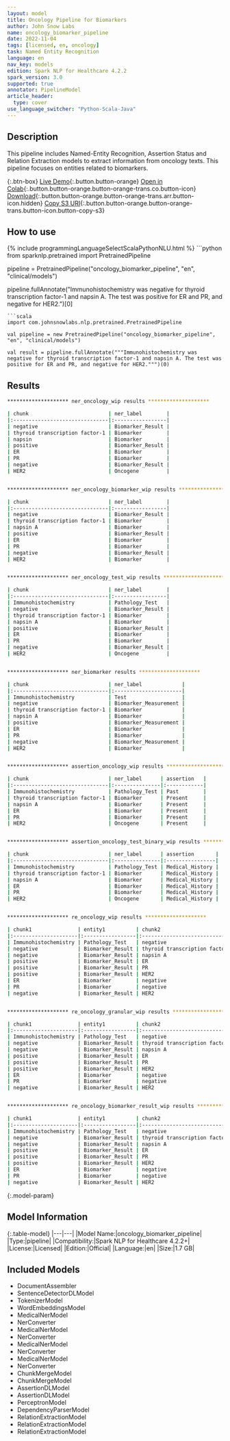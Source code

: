 ```yaml
---
layout: model
title: Oncology Pipeline for Biomarkers
author: John Snow Labs
name: oncology_biomarker_pipeline
date: 2022-11-04
tags: [licensed, en, oncology]
task: Named Entity Recognition
language: en
nav_key: models
edition: Spark NLP for Healthcare 4.2.2
spark_version: 3.0
supported: true
annotator: PipelineModel
article_header:
  type: cover
use_language_switcher: "Python-Scala-Java"
---
```


## Description

This pipeline includes Named-Entity Recognition, Assertion Status and Relation Extraction models to extract information from oncology texts. This pipeline focuses on entities related to biomarkers.

{:.btn-box}
[Live Demo](https://demo.johnsnowlabs.com/healthcare/ONCOLOGY/){:.button.button-orange}
[Open in Colab](https://github.com/JohnSnowLabs/spark-nlp-workshop/blob/master/tutorials/Certification_Trainings/Healthcare/27.Oncology_Model.ipynb){:.button.button-orange.button-orange-trans.co.button-icon}
[Download](https://s3.amazonaws.com/auxdata.johnsnowlabs.com/clinical/models/oncology_biomarker_pipeline_en_4.2.2_3.0_1667581643291.zip){:.button.button-orange.button-orange-trans.arr.button-icon.hidden}
[Copy S3 URI](s3://auxdata.johnsnowlabs.com/clinical/models/oncology_biomarker_pipeline_en_4.2.2_3.0_1667581643291.zip){:.button.button-orange.button-orange-trans.button-icon.button-copy-s3}

## How to use



<div class="tabs-box" markdown="1">
{% include programmingLanguageSelectScalaPythonNLU.html %}
```python
from sparknlp.pretrained import PretrainedPipeline

pipeline = PretrainedPipeline("oncology_biomarker_pipeline", "en", "clinical/models")

pipeline.fullAnnotate("Immunohistochemistry was negative for thyroid transcription factor-1 and napsin A. The test was positive for ER and PR, and negative for HER2.")[0]
```
```scala
import com.johnsnowlabs.nlp.pretrained.PretrainedPipeline

val pipeline = new PretrainedPipeline("oncology_biomarker_pipeline", "en", "clinical/models")

val result = pipeline.fullAnnotate("""Immunohistochemistry was negative for thyroid transcription factor-1 and napsin A. The test was positive for ER and PR, and negative for HER2.""")(0)

```
</div>

## Results

```bash
******************** ner_oncology_wip results ********************

| chunk                          | ner_label        |
|:-------------------------------|:-----------------|
| negative                       | Biomarker_Result |
| thyroid transcription factor-1 | Biomarker        |
| napsin                         | Biomarker        |
| positive                       | Biomarker_Result |
| ER                             | Biomarker        |
| PR                             | Biomarker        |
| negative                       | Biomarker_Result |
| HER2                           | Oncogene         |


******************** ner_oncology_biomarker_wip results ********************

| chunk                          | ner_label        |
|:-------------------------------|:-----------------|
| negative                       | Biomarker_Result |
| thyroid transcription factor-1 | Biomarker        |
| napsin A                       | Biomarker        |
| positive                       | Biomarker_Result |
| ER                             | Biomarker        |
| PR                             | Biomarker        |
| negative                       | Biomarker_Result |
| HER2                           | Biomarker        |


******************** ner_oncology_test_wip results ********************

| chunk                          | ner_label        |
|:-------------------------------|:-----------------|
| Immunohistochemistry           | Pathology_Test   |
| negative                       | Biomarker_Result |
| thyroid transcription factor-1 | Biomarker        |
| napsin A                       | Biomarker        |
| positive                       | Biomarker_Result |
| ER                             | Biomarker        |
| PR                             | Biomarker        |
| negative                       | Biomarker_Result |
| HER2                           | Oncogene         |


******************** ner_biomarker results ********************

| chunk                          | ner_label             |
|:-------------------------------|:----------------------|
| Immunohistochemistry           | Test                  |
| negative                       | Biomarker_Measurement |
| thyroid transcription factor-1 | Biomarker             |
| napsin A                       | Biomarker             |
| positive                       | Biomarker_Measurement |
| ER                             | Biomarker             |
| PR                             | Biomarker             |
| negative                       | Biomarker_Measurement |
| HER2                           | Biomarker             |


******************** assertion_oncology_wip results ********************

| chunk                          | ner_label      | assertion   |
|:-------------------------------|:---------------|:------------|
| Immunohistochemistry           | Pathology_Test | Past        |
| thyroid transcription factor-1 | Biomarker      | Present     |
| napsin A                       | Biomarker      | Present     |
| ER                             | Biomarker      | Present     |
| PR                             | Biomarker      | Present     |
| HER2                           | Oncogene       | Present     |


******************** assertion_oncology_test_binary_wip results ********************

| chunk                          | ner_label      | assertion       |
|:-------------------------------|:---------------|:----------------|
| Immunohistochemistry           | Pathology_Test | Medical_History |
| thyroid transcription factor-1 | Biomarker      | Medical_History |
| napsin A                       | Biomarker      | Medical_History |
| ER                             | Biomarker      | Medical_History |
| PR                             | Biomarker      | Medical_History |
| HER2                           | Oncogene       | Medical_History |


******************** re_oncology_wip results ********************

| chunk1               | entity1          | chunk2                         | entity2          | relation      |
|:---------------------|:-----------------|:-------------------------------|:-----------------|:--------------|
| Immunohistochemistry | Pathology_Test   | negative                       | Biomarker_Result | O             |
| negative             | Biomarker_Result | thyroid transcription factor-1 | Biomarker        | is_related_to |
| negative             | Biomarker_Result | napsin A                       | Biomarker        | is_related_to |
| positive             | Biomarker_Result | ER                             | Biomarker        | is_related_to |
| positive             | Biomarker_Result | PR                             | Biomarker        | is_related_to |
| positive             | Biomarker_Result | HER2                           | Oncogene         | O             |
| ER                   | Biomarker        | negative                       | Biomarker_Result | O             |
| PR                   | Biomarker        | negative                       | Biomarker_Result | O             |
| negative             | Biomarker_Result | HER2                           | Oncogene         | is_related_to |


******************** re_oncology_granular_wip results ********************

| chunk1               | entity1          | chunk2                         | entity2          | relation      |
|:---------------------|:-----------------|:-------------------------------|:-----------------|:--------------|
| Immunohistochemistry | Pathology_Test   | negative                       | Biomarker_Result | O             |
| negative             | Biomarker_Result | thyroid transcription factor-1 | Biomarker        | is_finding_of |
| negative             | Biomarker_Result | napsin A                       | Biomarker        | is_finding_of |
| positive             | Biomarker_Result | ER                             | Biomarker        | is_finding_of |
| positive             | Biomarker_Result | PR                             | Biomarker        | is_finding_of |
| positive             | Biomarker_Result | HER2                           | Oncogene         | is_finding_of |
| ER                   | Biomarker        | negative                       | Biomarker_Result | O             |
| PR                   | Biomarker        | negative                       | Biomarker_Result | O             |
| negative             | Biomarker_Result | HER2                           | Oncogene         | is_finding_of |


******************** re_oncology_biomarker_result_wip results ********************

| chunk1               | entity1          | chunk2                         | entity2          | relation      |
|:---------------------|:-----------------|:-------------------------------|:-----------------|:--------------|
| Immunohistochemistry | Pathology_Test   | negative                       | Biomarker_Result | is_finding_of |
| negative             | Biomarker_Result | thyroid transcription factor-1 | Biomarker        | is_finding_of |
| negative             | Biomarker_Result | napsin A                       | Biomarker        | is_finding_of |
| positive             | Biomarker_Result | ER                             | Biomarker        | is_finding_of |
| positive             | Biomarker_Result | PR                             | Biomarker        | is_finding_of |
| positive             | Biomarker_Result | HER2                           | Oncogene         | O             |
| ER                   | Biomarker        | negative                       | Biomarker_Result | O             |
| PR                   | Biomarker        | negative                       | Biomarker_Result | O             |
| negative             | Biomarker_Result | HER2                           | Oncogene         | is_finding_of |

```

{:.model-param}
## Model Information

{:.table-model}
|---|---|
|Model Name:|oncology_biomarker_pipeline|
|Type:|pipeline|
|Compatibility:|Spark NLP for Healthcare 4.2.2+|
|License:|Licensed|
|Edition:|Official|
|Language:|en|
|Size:|1.7 GB|

## Included Models

- DocumentAssembler
- SentenceDetectorDLModel
- TokenizerModel
- WordEmbeddingsModel
- MedicalNerModel
- NerConverter
- MedicalNerModel
- NerConverter
- MedicalNerModel
- NerConverter
- MedicalNerModel
- NerConverter
- ChunkMergeModel
- ChunkMergeModel
- AssertionDLModel
- AssertionDLModel
- PerceptronModel
- DependencyParserModel
- RelationExtractionModel
- RelationExtractionModel
- RelationExtractionModel